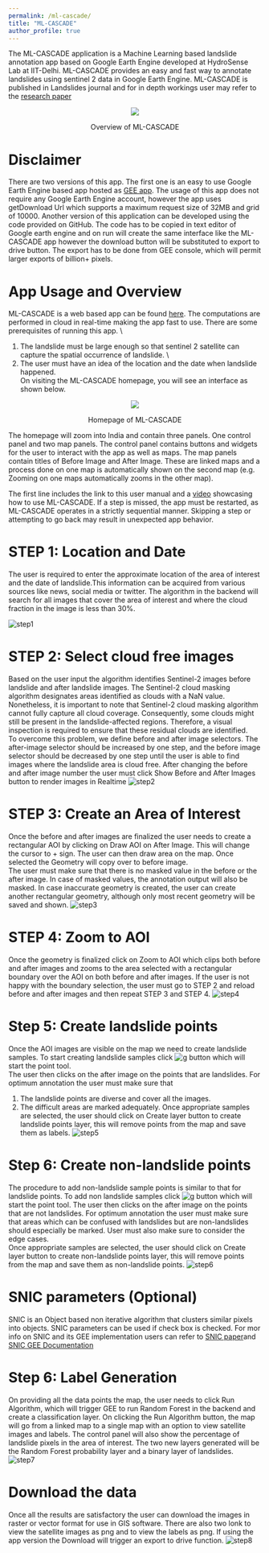 ```yaml
---
permalink: /ml-cascade/
title: "ML-CASCADE"
author_profile: true
---
```


The ML-CASCADE application is a Machine Learning based landslide annotation app based on Google Earth Engine developed at HydroSense Lab at IIT-Delhi. ML-CASCADE provides an easy and fast way to annotate landslides using sentinel 2 data in Google Earth Engine. 
ML-CASCADE is published in Landslides journal and for in depth workings user may refer to the [research paper](https://link.springer.com/article/10.1007/s10346-024-02360-3)

<div align="center">
  <figure>
    <img src="../images/Graphical Abstract.jpg" />
  </figure>
</div>
<p style="text-align: center;">Overview of ML-CASCADE</p>

Disclaimer 
======
There are two versions of this app. The first one is an easy to use Google Earth Engine based app hosted as [GEE app](https://hydrosense.users.earthengine.app/view/ml-cascade). The usage of this app does not require any Google Earth Engine account, however the app uses getDownload Url which supports a maximum request size of 32MB and grid of 10000. 
Another version of this application can be developed using the code provided on GitHub. The code has to be copied in text editor of Google earth engine and on run will create the same interface like the ML-CASCADE app however the download button will be substituted to export to drive button. The export has to be done from GEE console, which will permit larger exports of billion+ pixels.  


App Usage and Overview 
======
ML-CASCADE is a web based app can be found [here](https://hydrosense.users.earthengine.app/view/ml-cascade). The computations are performed in cloud in real-time making the app fast to use. 
There are some prerequisites of running this app. \
1)	The landslide must be large enough so that sentinel 2 satellite can capture the spatial occurrence of landslide. \
2)	The user must have an idea of the location and the date when landslide happened. \
On visiting the ML-CASCADE homepage, you will see an interface as shown below.
<div align="center">
  <figure>
    <img src="../images/Capture.PNG" />
  </figure>
</div>
<p style="text-align: center;">Homepage of ML-CASCADE</p>

The homepage will zoom into India and contain three panels. One control panel and two map panels. The control panel contains buttons and widgets for the user to interact with the app as well as maps. The map panels contain titles of Before Image and After Image. These are linked maps and a process done on one map is automatically shown on the second map (e.g. Zooming on one maps automatically zooms in the other map).    

The first line includes the link to this user manual and a [video](https://www.youtube.com/watch?v=nfUGjZhq0IM) showcasing how to use ML-CASCADE. If a step is missed, the app must be restarted, as ML-CASCADE operates in a strictly sequential manner. Skipping a step or attempting to go back may result in unexpected app behavior.

STEP 1: Location and Date
======
The user is required to enter the approximate location of the area of interest and the date of landslide.This information can be acquired from various sources like news, social media or twitter. The algorithm in the backend will search for all images that cover the area of interest and where the cloud fraction in the image is less than 30%. 


 ![step1](../images/step1.png)  

STEP 2: Select cloud free images  
======
Based on the user input the algorithm identifies Sentinel-2 images before landslide and after landslide images. The Sentinel-2 cloud masking algorithm designates areas identified as clouds with a NaN value. Nonetheless, it is important to note that Sentinel-2 cloud masking algorithm cannot fully capture all cloud coverage. Consequently, some clouds might still be present in the landslide-affected regions. Therefore, a visual inspection is required to ensure that these residual clouds are identified.  
To overcome this problem, we define before and after image selectors. The after-image selector should be increased by one step, and the before image selector should be decreased by one step until the user is able to find images where the landslide area is cloud free. After changing the before and after image number the user must click Show Before and After Images button to render images in Realtime 
![step2](../images/step2.png)

STEP 3: Create an Area of Interest 
======
Once the before and after images are finalized the user needs to create a rectangular AOI by clicking on Draw AOI on After Image. This will change the cursor to + sign. The user can then draw area on the map. Once selected the Geometry will copy over to before image.  
 The user must make sure that there is no masked value in the before or the after image. In case of masked values, the annotation output will also be masked. In case inaccurate geometry is created, the user can create another rectangular geometry, although only most recent geometry will be saved and shown.
 ![step3](../images/step3.png)
  
 
STEP 4: Zoom to AOI  
======
Once the geometry is finalized click on Zoom to AOI which clips both before and after images and zooms to the area selected with a rectangular boundary over the AOI on both before and after images. If the user is not happy with the boundary selection, the user must go to STEP 2 and reload before and after images and then repeat STEP 3 and STEP 4. 
![step4](../images/step4.png)
  
Step 5: Create landslide points 
======
Once the AOI images are visible on the map we need to create landslide samples. To start creating landslide samples click ![g](https://fonts.gstatic.com/s/i/materialiconsoutlined/place/v19/24px.svg) button which will start the point tool.  
 The user then clicks on the after image on the points that are landslides. For optimum annotation the user must make sure that 
1) The landslide points are diverse and cover all the images. 
2) The difficult areas are marked adequately. 
Once appropriate samples are selected, the user should click on Create layer button to create landslide points layer, this will remove points from the map and save them as labels.
![step5](../images/step5.png)  

Step 6: Create non-landslide points 
======
The procedure to add non-landslide sample points is similar to that for landslide points. To add non landslide samples click ![g](https://fonts.gstatic.com/s/i/materialiconsoutlined/place/v19/24px.svg) button which will start the point tool. The user then clicks on the after image on the points that are not landslides. For optimum annotation the user must make sure that areas which can be confused with landslides but are non-landslides should especially be marked. User must also make sure to consider the edge cases.  
Once appropriate samples are selected, the user should click on Create layer button to create non-landslide points layer, this will remove points from the map and save them as non-landslide points.
![step6](../images/step6.jpg)  

SNIC parameters (Optional) 
======
SNIC is an Object based non iterative algorithm that clusters similar pixels into objects. SNIC parameters can be used if check box is checked.  For mor info on SNIC  and its GEE implementation users can refer to [SNIC paper](https://openaccess.thecvf.com/content_cvpr_2017/papers/Achanta_Superpixels_and_Polygons_CVPR_2017_paper.pdf)and  [SNIC GEE Documentation](https://developers.google.com/earth-engine/apidocs/ee-algorithms-image-segmentation-snic)

  
Step 6: Label Generation  
======
On providing all the data points the map, the user needs to click Run Algorithm, which will trigger 
GEE to run Random Forest in the backend and create a classification layer. On clicking the Run Algorithm button, the map will go from a linked map to a single map with an option to view satellite images and labels. 
The control panel will also show the percentage of landslide pixels in the area of interest. The two new layers generated will be the Random Forest probability layer and a binary layer of landslides. 
![step7](../images/step7.png)  
  
Download the data 
======
Once all the results are satisfactory the user can download the images in raster or vector format for use in GIS software. There are also two lonk to view the satellite images as png and to view the labels as png. If using the app version the Download will trigger an export to drive function. 
![step8](../images/image.png)  
